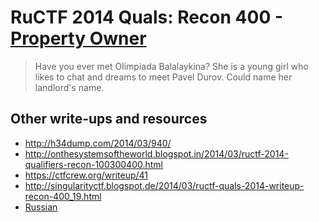 # RuCTF 2014 Quals: Recon 400 - [Property Owner](https://github.com/HackerDom/ructf-2014-quals/tree/master/tasks/property\_owner)

> Have you ever met Olimpiada Balalaykina?
> She is a young girl who likes to chat and dreams to meet Pavel Durov.
> Could name her landlord's name.

## Other write-ups and resources

* <http://h34dump.com/2014/03/940/>
* <http://onthesystemsoftheworld.blogspot.in/2014/03/ructf-2014-qualifiers-recon-100300400.html>
* <https://ctfcrew.org/writeup/41>
* <http://singularityctf.blogspot.de/2014/03/ructf-quals-2014-writeup-recon-400_19.html>
* [Russian](http://singularityctf.blogspot.de/2014/03/ructf-quals-2014-writeup-recon-400.html)

